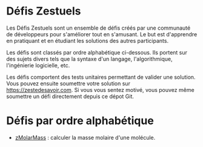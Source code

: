 
Défis Zestuels
==============

Les Défis Zestuels sont un ensemble de défis créés par une communauté de développeurs pour s'améliorer tout en s'amusant.
Le but est d'apprendre en pratiquant et en étudiant les solutions des autres participants.

Les défis sont classés par ordre alphabétique ci-dessous. Ils portent sur des sujets divers tels que la syntaxe d'un langage, l'algorithmique, l'ingénierie logicielle, etc.

Les défis comportent des tests unitaires permettant de valider une solution. Vous pouvez ensuite soumettre votre solution sur <https://zestedesavoir.com>. Si vous vous sentez motivé, vous pouvez même soumettre un défi directement depuis ce dépot Git.

# Défis par ordre alphabétique #

- [zMolarMass](zMolarMass/zmolarmass.md) : calculer la masse molaire d'une molécule. 
